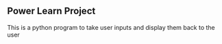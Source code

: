 ## Power Learn Project
This is a python program to take user inputs and display them back to the user
